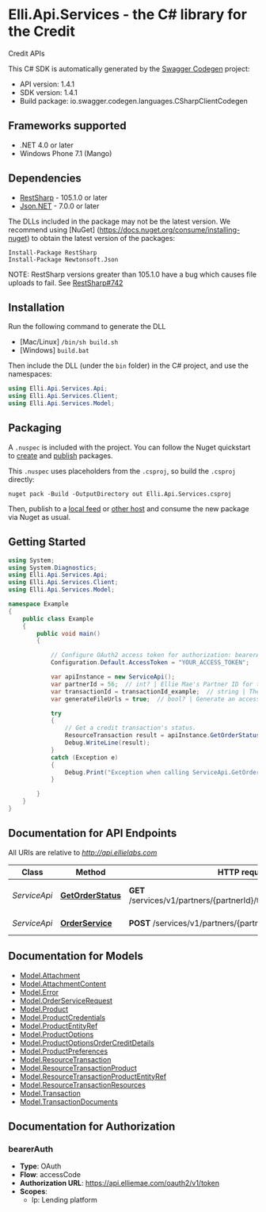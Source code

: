 # Elli.Api.Services - the C# library for the Credit

Credit APIs

This C# SDK is automatically generated by the [Swagger Codegen](https://github.com/swagger-api/swagger-codegen) project:

- API version: 1.4.1
- SDK version: 1.4.1
- Build package: io.swagger.codegen.languages.CSharpClientCodegen

<a name="frameworks-supported"></a>
## Frameworks supported
- .NET 4.0 or later
- Windows Phone 7.1 (Mango)

<a name="dependencies"></a>
## Dependencies
- [RestSharp](https://www.nuget.org/packages/RestSharp) - 105.1.0 or later
- [Json.NET](https://www.nuget.org/packages/Newtonsoft.Json/) - 7.0.0 or later

The DLLs included in the package may not be the latest version. We recommend using [NuGet] (https://docs.nuget.org/consume/installing-nuget) to obtain the latest version of the packages:
```
Install-Package RestSharp
Install-Package Newtonsoft.Json
```

NOTE: RestSharp versions greater than 105.1.0 have a bug which causes file uploads to fail. See [RestSharp#742](https://github.com/restsharp/RestSharp/issues/742)

<a name="installation"></a>
## Installation
Run the following command to generate the DLL
- [Mac/Linux] `/bin/sh build.sh`
- [Windows] `build.bat`

Then include the DLL (under the `bin` folder) in the C# project, and use the namespaces:
```csharp
using Elli.Api.Services.Api;
using Elli.Api.Services.Client;
using Elli.Api.Services.Model;
```
<a name="packaging"></a>
## Packaging

A `.nuspec` is included with the project. You can follow the Nuget quickstart to [create](https://docs.microsoft.com/en-us/nuget/quickstart/create-and-publish-a-package#create-the-package) and [publish](https://docs.microsoft.com/en-us/nuget/quickstart/create-and-publish-a-package#publish-the-package) packages.

This `.nuspec` uses placeholders from the `.csproj`, so build the `.csproj` directly:

```
nuget pack -Build -OutputDirectory out Elli.Api.Services.csproj
```

Then, publish to a [local feed](https://docs.microsoft.com/en-us/nuget/hosting-packages/local-feeds) or [other host](https://docs.microsoft.com/en-us/nuget/hosting-packages/overview) and consume the new package via Nuget as usual.

<a name="getting-started"></a>
## Getting Started

```csharp
using System;
using System.Diagnostics;
using Elli.Api.Services.Api;
using Elli.Api.Services.Client;
using Elli.Api.Services.Model;

namespace Example
{
    public class Example
    {
        public void main()
        {

            // Configure OAuth2 access token for authorization: bearerAuth
            Configuration.Default.AccessToken = "YOUR_ACCESS_TOKEN";

            var apiInstance = new ServiceApi();
            var partnerId = 56;  // int? | Ellie Mae's Partner ID for the service provider. Partner IDs are listed on the Credit Partners and Samples page.
            var transactionId = transactionId_example;  // string | The unique identifier of the transaction provided in the response header when the order was submitted.
            var generateFileUrls = true;  // bool? | Generate an accessible URL and populate the URL key for each of the resources returned by the Partner as a part of their service response. <br></br> <b>Note:</b> The URL's generated are temporarily accessible - time to expiration is 300 seconds (5 minutes). (optional) 

            try
            {
                // Get a credit transaction's status.
                ResourceTransaction result = apiInstance.GetOrderStatus(partnerId, transactionId, generateFileUrls);
                Debug.WriteLine(result);
            }
            catch (Exception e)
            {
                Debug.Print("Exception when calling ServiceApi.GetOrderStatus: " + e.Message );
            }

        }
    }
}
```

<a name="documentation-for-api-endpoints"></a>
## Documentation for API Endpoints

All URIs are relative to *http://api.ellielabs.com*

Class | Method | HTTP request | Description
------------ | ------------- | ------------- | -------------
*ServiceApi* | [**GetOrderStatus**](docs/ServiceApi.md#getorderstatus) | **GET** /services/v1/partners/{partnerId}/transactions/{transactionId} | Get a credit transaction's status.
*ServiceApi* | [**OrderService**](docs/ServiceApi.md#orderservice) | **POST** /services/v1/partners/{partnerId}/transactions | Order Service.


<a name="documentation-for-models"></a>
## Documentation for Models

 - [Model.Attachment](docs/Attachment.md)
 - [Model.AttachmentContent](docs/AttachmentContent.md)
 - [Model.Error](docs/Error.md)
 - [Model.OrderServiceRequest](docs/OrderServiceRequest.md)
 - [Model.Product](docs/Product.md)
 - [Model.ProductCredentials](docs/ProductCredentials.md)
 - [Model.ProductEntityRef](docs/ProductEntityRef.md)
 - [Model.ProductOptions](docs/ProductOptions.md)
 - [Model.ProductOptionsOrderCreditDetails](docs/ProductOptionsOrderCreditDetails.md)
 - [Model.ProductPreferences](docs/ProductPreferences.md)
 - [Model.ResourceTransaction](docs/ResourceTransaction.md)
 - [Model.ResourceTransactionProduct](docs/ResourceTransactionProduct.md)
 - [Model.ResourceTransactionProductEntityRef](docs/ResourceTransactionProductEntityRef.md)
 - [Model.ResourceTransactionResources](docs/ResourceTransactionResources.md)
 - [Model.Transaction](docs/Transaction.md)
 - [Model.TransactionDocuments](docs/TransactionDocuments.md)


<a name="documentation-for-authorization"></a>
## Documentation for Authorization

<a name="bearerAuth"></a>
### bearerAuth

- **Type**: OAuth
- **Flow**: accessCode
- **Authorization URL**: https://api.elliemae.com/oauth2/v1/token
- **Scopes**: 
  - lp: Lending platform

